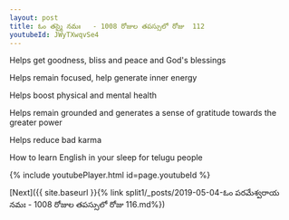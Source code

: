 ```yaml
---
layout: post
title: ఓం తస్మై నమః   - 1008 రోజుల తపస్సులో రోజు  112
youtubeId: JWyTXwqvSe4
---
```

 
 
Helps get goodness, bliss and peace and God's blessings
 
Helps remain focused, help generate inner energy 
 
Helps boost physical and mental health 
 
Helps remain grounded and generates a sense of gratitude towards the greater power 
 
Helps reduce bad karma
 
How to learn English in your sleep for telugu people
 
 
 
 


{% include youtubePlayer.html id=page.youtubeId %}
 
[Next]({{ site.baseurl }}{% link split1/_posts/2019-05-04-ఓం పరమేశ్వరాయ నమః   - 1008 రోజుల తపస్సులో రోజు  116.md%})
 
